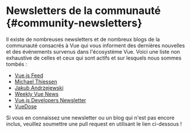 # Newsletters de la communauté {#community-newsletters}

Il existe de nombreuses newsletters et de nombreux blogs de la communauté consacrés à Vue qui vous informent des dernières nouvelles et des événements survenus dans l'écosystème Vue. Voici une liste non exhaustive de celles et ceux qui sont actifs et sur lesquels nous sommes tombés :

- [Vue.js Feed](https://vuejsfeed.com/)
- [Michael Thiessen](https://michaelnthiessen.com/newsletter)
- [Jakub Andrzejewski](https://dev.to/jacobandrewsky)
- [Weekly Vue News](https://weekly-vue.news/)
- [Vue.js Developers Newsletter](https://vuejsdevelopers.com/newsletter/)
- [VueDose](https://vuedose.tips/articles#newsletter)

Si vous en connaissez une newsletter ou un blog qui n'est pas encore inclus, veuillez soumettre une pull request en utilisant le lien ci-dessous !